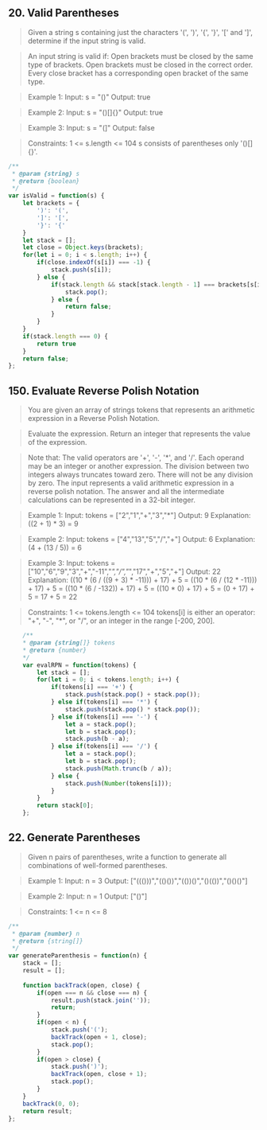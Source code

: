 ## 20. Valid Parentheses

> Given a string s containing just the characters '(', ')', '{', '}', '[' and ']', determine if the input string is valid.

> An input string is valid if:
Open brackets must be closed by the same type of brackets.
Open brackets must be closed in the correct order.
Every close bracket has a corresponding open bracket of the same type.
 

> Example 1:
Input: s = "()"
Output: true

> Example 2:
Input: s = "()[]{}"
Output: true

> Example 3:
Input: s = "(]"
Output: false
 

> Constraints:
1 <= s.length <= 104
s consists of parentheses only '()[]{}'.

```js
/**
 * @param {string} s
 * @return {boolean}
 */
var isValid = function(s) {
    let brackets = {
        ')': '(',
        ']': '[',
        '}': '{'
    }
    let stack = [];
    let close = Object.keys(brackets);
    for(let i = 0; i < s.length; i++) {
        if(close.indexOf(s[i]) === -1) {
            stack.push(s[i]);
        } else {
            if(stack.length && stack[stack.length - 1] === brackets[s[i]]) {
                stack.pop();
            } else {
                return false;
            }
        }
    }
    if(stack.length === 0) {
        return true
    }
    return false;
};
```

## 150. Evaluate Reverse Polish Notation

> You are given an array of strings tokens that represents an arithmetic expression in a Reverse Polish Notation.

> Evaluate the expression. Return an integer that represents the value of the expression.

> Note that:
The valid operators are '+', '-', '*', and '/'.
Each operand may be an integer or another expression.
The division between two integers always truncates toward zero.
There will not be any division by zero.
The input represents a valid arithmetic expression in a reverse polish notation.
The answer and all the intermediate calculations can be represented in a 32-bit integer.
 

> Example 1:
Input: tokens = ["2","1","+","3","*"]
Output: 9
Explanation: ((2 + 1) * 3) = 9

> Example 2:
Input: tokens = ["4","13","5","/","+"]
Output: 6
Explanation: (4 + (13 / 5)) = 6

> Example 3:
Input: tokens = ["10","6","9","3","+","-11","*","/","*","17","+","5","+"]
Output: 22
Explanation: ((10 * (6 / ((9 + 3) * -11))) + 17) + 5
= ((10 * (6 / (12 * -11))) + 17) + 5
= ((10 * (6 / -132)) + 17) + 5
= ((10 * 0) + 17) + 5
= (0 + 17) + 5
= 17 + 5
= 22
 

> Constraints:
1 <= tokens.length <= 104
tokens[i] is either an operator: "+", "-", "*", or "/", or an integer in the range [-200, 200].

```js
    /**
    * @param {string[]} tokens
    * @return {number}
    */
    var evalRPN = function(tokens) {
        let stack = [];
        for(let i = 0; i < tokens.length; i++) {
            if(tokens[i] === '+') {
                stack.push(stack.pop() + stack.pop());
            } else if(tokens[i] === '*') {
                stack.push(stack.pop() * stack.pop());
            } else if(tokens[i] === '-') {
                let a = stack.pop();
                let b = stack.pop();
                stack.push(b - a);
            } else if(tokens[i] === '/') {
                let a = stack.pop();
                let b = stack.pop();
                stack.push(Math.trunc(b / a));
            } else {
                stack.push(Number(tokens[i]));
            }
        }
        return stack[0];
    };
```

## 22. Generate Parentheses

> Given n pairs of parentheses, write a function to generate all combinations of well-formed parentheses.

> Example 1:
Input: n = 3
Output: ["((()))","(()())","(())()","()(())","()()()"]

> Example 2:
Input: n = 1
Output: ["()"]
 
> Constraints:
1 <= n <= 8

```js
/**
 * @param {number} n
 * @return {string[]}
 */
var generateParenthesis = function(n) {
    stack = [];
    result = [];
    
    function backTrack(open, close) {
        if(open === n && close === n) {
            result.push(stack.join(''));
            return;
        }
        if(open < n) {
            stack.push('(');
            backTrack(open + 1, close);
            stack.pop();
        }
        if(open > close) {
            stack.push(')');
            backTrack(open, close + 1);
            stack.pop();
        }
    }
    backTrack(0, 0);
    return result;
};
```